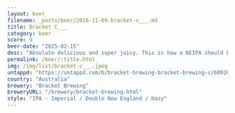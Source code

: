 ```yaml
---
layout: beer
filename: _posts/beer/2016-11-09-bracket-c___.md
title: Bracket C___
category: beer
score: 9
beer-date: "2025-02-15"
desc: "Absolute delicious and super juicy. This is how a NEIPA should be. Smells like a creamy peach. It was gone too soon"
permalink: /beer/:title.html
img: /img/list/bracket-c___.jpeg
untappd: "https://untappd.com/b/bracket-brewing-bracket-brewing-c/6092001"
country: "Australia"
brewery: "Bracket Brewing"
breweryURL: "/brewery/bracket-brewing.html"
style: "IPA - Imperial / Double New England / Hazy"
---
```

